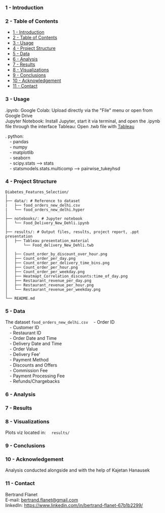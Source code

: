 ### **1 - Introduction**



### **2 - Table of Contents**

- [1 - Introduction](#1---introduction)
- [2 - Table of Contents](#2---table-of-contents)
- [3 - Usage](#3---usage)
- [4 - Project Structure](#4---project-structure)
- [5 - Data](#5---data)
- [6 - Analysis](#6---analysis)
- [7 - Results](#7---results)
- [8 - Visualizations](#8---visualizations)
- [9 - Conclusions](#9---conclusions)
- [10 - Acknowledgement](#10---acknowledgement)
- [11 - Contact](#11---contact)


### **3 - Usage**

 .ipynb:
Google Colab: Upload directly via the "File" menu or open from Google Drive<br>
Jupyter Notebook: Install Jupyter, start it via terminal, and open the .ipynb file through the interface
Tableau: Open .twb file with [Tableau](https://www.tableau.com/community/public)

. python:<br>
	&emsp;- pandas<br>
	&emsp;- numpy<br>
	&emsp;- matplotlib<br>
	&emsp;- seaborn<br>
 	&emsp;- scipy.stats --> stats<br>
	&emsp;- statsmodels.stats.multicomp --> pairwise_tukeyhsd<br>


### **4 - Project Structure**
```
Diabetes_Features_Selection/
│
├── data/: # Reference to dataset
|   ├── food_orders_new_delhi.csv
|   └── food_orders_new_delhi.hyper
│
├── notebooks/: # Jupyter notebook
│   └── Food_Delivery_New_Dehli.ipynb
│
├── results/: # Output files, results, project report, .ppt presentation
│   ├── Tableau presentation_material
│       └── Food_delivery_New_Dehli.twb
│
│   ├── Count_order_by_discount_over_hour.png
│   ├── Count_order_per_day.png
│   ├── Count_order_per_delivery_time_bins.png
│   ├── Count_order_per_hour.png
│   ├── Count_order_per_weekday.png
│   ├── Heatmapt_Correlation_discounts:time_of_day.png
│   ├── Restaurant_revenue_per_day.png
│   ├── Restaurant_revenue_per_hour.png
│   └── Restaurant_revenue_per_weekday.png
│
└── README.md
```
### **5 - Data**
The dataset `food_orders_new_delhi.csv`
	&emsp;- Order ID<br>
	&emsp;- Customer ID<br>
	&emsp;- Restaurant ID<br>
	&emsp;- Order Date and Time<br>
	&emsp;- Delivery Date and Time<br>
	&emsp;- Order Value<br>
  &emsp;- Delivery Fee'<br>
  &emsp;- Payment Method<br>
  &emsp;- Discounts and Offers<br>
  &emsp;- Commission Fee<br>
  &emsp;- Payment Processing Fee<br>
  &emsp;- Refunds/Chargebacks<br>


### **6 - Analysis**



### **7 - Results**



### **8 - Visualizations**

Plots viz located in:
&emsp;`results/`


### **9 - Conclusions**



### **10 - Acknowledgement**

Analysis conducted alongside and with the help of Kajetan Hanausek

### **11 - Contact**

Bertrand Flanet<br>
E-mail: bertrand.flanet@gmail.com<br>
linkedIn: https://www.linkedin.com/in/bertrand-flanet-67b1b2299/
